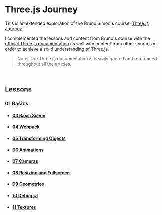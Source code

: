 # Three.js Journey

This is an extended exploration of the Bruno Simon's course: [Three.js Journey](https://threejs-journey.xyz/).

I complemented the lessons and content from Bruno's course with the [official Three.js documentation](https://threejs.org/docs/index.html#manual/introduction/Creating-a-scene) as well with content from other sources in order to achieve a solid understanding of Three.js.

> Note: The Three.js documentation is heavily quoted and referenced throughout all the articles.

<br>

## Lessons

### 01 Basics

- #### [03 Basic Scene](./03-Basic-Scene/README.md)

- #### [04 Webpack](./04-webpack/README.md)

- #### [05 Transforming Objects](./05-transforming-objects/README.md)

- #### [06 Animations](./06-animations/README.md)

- #### [07 Cameras](./07-cameras/Lesson.md)

- #### [08 Resizing and Fullscreen](./08-resizing-and-fullscreen/Lesson.md)

- #### [09 Geometries](./09-geometries/Lesson.md)

- #### [10 Debug UI](./10-debug-ui/Lesson.md)

- #### [11 Textures](./11-textures/Lesson.md)
